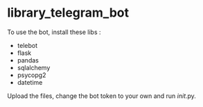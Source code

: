 # library_telegram_bot





To use the bot, install these libs :
- telebot
- flask
- pandas
- sqlalchemy
- psycopg2
- datetime

Upload the files, change the bot token to your own and run _init_.py. 
